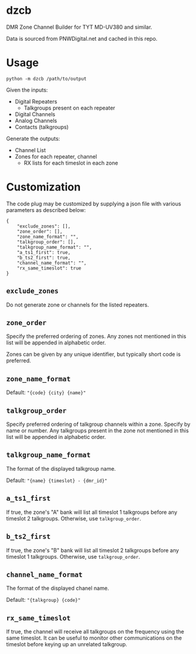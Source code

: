 # dzcb

DMR Zone Channel Builder for TYT MD-UV380 and similar.

Data is sourced from PNWDigital.net and cached in this repo.

# Usage

    python -m dzcb /path/to/output

Given the inputs:

* Digital Repeaters
    * Talkgroups present on each repeater
* Digital Channels
* Analog Channels
* Contacts (talkgroups)

Generate the outputs:

* Channel List
* Zones for each repeater, channel
    * RX lists for each timeslot in each zone

# Customization

The code plug may be customized by supplying a json file with various
parameters as described below:

```
{
    "exclude_zones": [],
    "zone_order": [],
    "zone_name_format": "",
    "talkgroup_order": [],
    "talkgroup_name_format": "",
    "a_ts1_first": true,
    "b_ts2_first": true,
    "channel_name_format": "",
    "rx_same_timeslot": true
}
```

## `exclude_zones`

Do not generate zone or channels for the listed repeaters.

## `zone_order`

Specify the preferred ordering of zones. Any zones not mentioned in this list
will be appended in alphabetic order.

Zones can be given by any unique identifier, but typically short code is
preferred.

## `zone_name_format`

Default: `"{code} {city} {name}"`

## `talkgroup_order`

Specify preferred ordering of talkgroup channels within a zone. Specify by name
or number. Any talkgroups present in the zone not mentioned in this list will
be appended in alphabetic order.

## `talkgroup_name_format`

The format of the displayed talkgroup name.

Default: `"{name} {timeslot} - {dmr_id}"`

## `a_ts1_first`

If true, the zone's "A" bank will list all timeslot 1 talkgroups before any
timeslot 2 talkgroups. Otherwise, use `talkgroup_order`.

## `b_ts2_first`

If true, the zone's "B" bank will list all timeslot 2 talkgroups before any
timeslot 1 talkgroups. Otherwise, use `talkgroup_order`.

## `channel_name_format`

The format of the displayed chanel name.

Default: `"{talkgroup} {code}"`

## `rx_same_timeslot`

If true, the channel will receive all talkgroups on the frequency using the
same timeslot. It can be useful to monitor other communications on the timeslot
before keying up an unrelated talkgroup.
